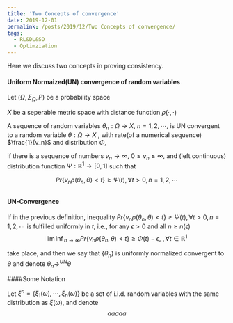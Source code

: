 ```yaml
---
title: 'Two Concepts of convergence'
date: 2019-12-01
permalink: /posts/2019/12/Two Concepts of convergence/
tags:
  - RL&DL&SO
  - Optimziation
---
```


Here we discuss two concepts in proving consistency.

#### Uniform Normaized(UN) convergence of random variables

Let $(\Omega,\Sigma_{\Omega},P)$ be a probability space 

$X$ be a seperable metric space with distance function  $\rho(\cdot,\cdot)$

A sequence of random variables $\theta_n: \Omega \rightarrow X$, $n=1,2, \cdots,$ is UN convergent to a random variable $\theta: \Omega \rightarrow X$ , with rate(of a numerical sequence) $\frac{1}{v_n}$ and distribution $\Phi$, 

if there is a sequence of numbers $v_n \rightarrow \infty$, $0 \leq v_n \leq \infty$, and (left continuous) distribution function $\Psi: \mathbb{R}^1 \rightarrow [0,1]$ such that

$$
Pr \{v_n \rho(\theta_n, \theta)<t\} \geq \Psi(t), \forall t>0, n=1,2,\cdots
$$

## 





#### UN-Convergence

If in the previous definition, inequality $Pr \{v_n \rho(\theta_n, \theta)<t\} \geq \Psi(t), \forall t>0, n=1,2,\cdots$ is fulfilled uniformly in $t$, i.e., for any $\epsilon>0$ and all $n \geq n(\epsilon)$
$$
{\lim\inf}_{n \rightarrow \infty} Pr\{v_n\rho(\theta_n,\theta)<t\}\geq \Phi(t)-\epsilon, \ , \forall t \in \mathbb{R}^1
$$

take place, and then we say that $\{\theta_n\}$ is uniformly normalized convergent to $\theta$ and denote $\theta_n \longrightarrow^{UN} \theta$



####Some Notation

Let $\xi^n=\{\xi_1(\omega),\cdots, \xi_n(\omega)\}$ be a set of i.i.d. random variables with the same distribution as $\xi(\omega)$, and denote $$\begin{equation} aaaaa\end{equation}$$

